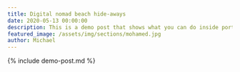 ```yaml
---
title: Digital nomad beach hide-aways
date: 2020-05-13 00:00:00
description: This is a demo post that shows what you can do inside portfolio and blog posts. We’ve included everything you need to create engaging posts and case studies to show off your work in a beautiful way.
featured_image: /assets/img/sections/mohamed.jpg
author: Michael
---
```


{% include demo-post.md %}